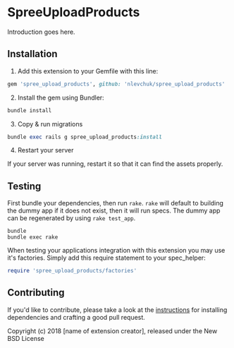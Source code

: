 SpreeUploadProducts
===================

Introduction goes here.

## Installation

1. Add this extension to your Gemfile with this line:
  ```ruby
  gem 'spree_upload_products', github: 'nlevchuk/spree_upload_products'
  ```

2. Install the gem using Bundler:
  ```ruby
  bundle install
  ```

3. Copy & run migrations
  ```ruby
  bundle exec rails g spree_upload_products:install
  ```

4. Restart your server

  If your server was running, restart it so that it can find the assets properly.

## Testing

First bundle your dependencies, then run `rake`. `rake` will default to building the dummy app if it does not exist, then it will run specs. The dummy app can be regenerated by using `rake test_app`.

```shell
bundle
bundle exec rake
```

When testing your applications integration with this extension you may use it's factories.
Simply add this require statement to your spec_helper:

```ruby
require 'spree_upload_products/factories'
```


## Contributing

If you'd like to contribute, please take a look at the
[instructions](CONTRIBUTING.md) for installing dependencies and crafting a good
pull request.

Copyright (c) 2018 [name of extension creator], released under the New BSD License
